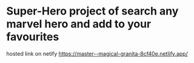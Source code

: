 # Super-Hero project of search any marvel hero and add to your favourites
hosted link on netify https://master--magical-granita-8cf40e.netlify.app/
